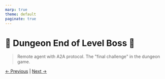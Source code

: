 ```yaml
---
marp: true
theme: default
paginate: true
---
```

# 🏰 Dungeon **End of Level Boss 👿**
> Remote agent with A2A protocol. 
> The "final challenge" in the dungeon game.

[← Previous](../02-dungeon-master/001-initialize.md) | [Next →](../../900-KEY-TAKEAWAYS/001-initialize.md)
